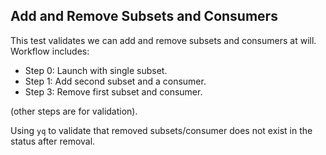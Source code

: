 ## Add and Remove Subsets and Consumers

This test validates we can add and remove subsets and consumers at will. Workflow includes:

* Step 0: Launch with single subset.
* Step 1: Add second subset and a consumer.
* Step 3: Remove first subset and consumer.

(other steps are for validation).

Using `yq` to validate that removed subsets/consumer does not exist in the status after removal.